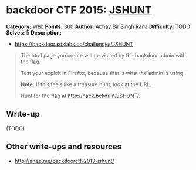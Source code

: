 # backdoor CTF 2015: [JSHUNT](https://backdoor.sdslabs.co/challenges/JSHUNT)

**Category:** Web
**Points:** 300
**Author:** [Abhay Bir Singh Rana](https://backdoor.sdslabs.co/users/nemo)
**Difficulty:** TODO
**Solves:**  5
**Description:** 

* <https://backdoor.sdslabs.co/challenges/JSHUNT>

> The html page you create will be visited by the backdoor admin with the flag.
> 
> Test your exploit in Firefox, because that is what the admin is using.
> 
> **Note:** If this feels like a treasure hunt, look at the URL.
> 
> Hunt for the flag at <http://hack.bckdr.in/JSHUNT/>.

## Write-up

(TODO)

## Other write-ups and resources

* <http://anee.me/backdoorctf-2013-jshunt/>

